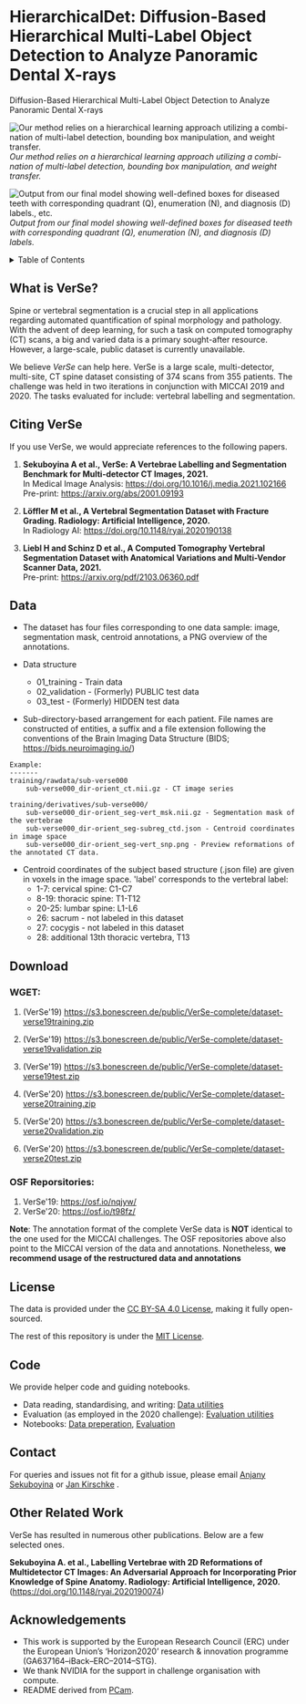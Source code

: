 # HierarchicalDet: Diffusion-Based Hierarchical Multi-Label Object Detection to Analyze Panoramic Dental X-rays
Diffusion-Based Hierarchical Multi-Label Object Detection to Analyze Panoramic Dental X-rays

![Our method relies on a hierarchical learning approach utilizing a combi- nation of multi-label detection, bounding box manipulation, and weight transfer.](figures/flowchart.png)
*Our method relies on a hierarchical learning approach utilizing a combi- nation of multi-label detection, bounding box manipulation, and weight transfer.*

![Output from our final model showing well-defined boxes for diseased teeth with corresponding quadrant (Q), enumeration (N), and diagnosis (D) labels., etc.](figures/output.png)
*Output from our final model showing well-defined boxes for diseased teeth with corresponding quadrant (Q), enumeration (N), and diagnosis (D) labels.*

<details><summary>Table of Contents</summary><p>

* [What is VerSe?](#what-is-verse)
* [Citing VerSe](#citing-verse)
* [Data](#data)
* [Download](#download)
* [License](#license)
* [Code](#code)
* [Contact](#contact)
* [Other Related Work](#other-related-work)
* [Acknowledgements](#acknowledgements)

</p></details><p></p>

## What is VerSe?
Spine or vertebral segmentation is a crucial step in all applications regarding automated quantification of spinal morphology and pathology. With the advent of deep learning, for such a task on computed tomography (CT) scans, a big and varied data is a primary sought-after resource. However, a large-scale, public dataset is currently unavailable.

We believe *VerSe* can help here. VerSe is a large scale, multi-detector, multi-site, CT spine dataset consisting of 374 scans from 355 patients. The challenge was held in two iterations in conjunction with MICCAI 2019 and 2020. The tasks evaluated for include: vertebral labelling and segmentation.  

## Citing VerSe

If you use VerSe, we would appreciate references to the following papers. 

1. **Sekuboyina A et al., VerSe: A Vertebrae Labelling and Segmentation Benchmark for Multi-detector CT Images, 2021.**<br />In Medical Image Analysis: https://doi.org/10.1016/j.media.2021.102166<br />Pre-print: https://arxiv.org/abs/2001.09193

2. **Löffler M et al., A Vertebral Segmentation Dataset with Fracture Grading. Radiology: Artificial Intelligence, 2020.**<br />In Radiology AI: https://doi.org/10.1148/ryai.2020190138

3. **Liebl H and Schinz D et al., A Computed Tomography Vertebral Segmentation Dataset with Anatomical Variations and Multi-Vendor Scanner Data, 2021.**<br />Pre-print: https://arxiv.org/pdf/2103.06360.pdf


## Data

* The dataset has four files corresponding to one data sample: image, segmentation mask, centroid annotations, a PNG overview of the annotations.

* Data structure 
    - 01_training - Train data
    - 02_validation - (Formerly) PUBLIC test data
    - 03_test - (Formerly) HIDDEN test data

* Sub-directory-based arrangement for each patient. File names are constructed of entities, a suffix and a file extension following the conventions of the Brain Imaging Data Structure (BIDS; https://bids.neuroimaging.io/)

```
Example:
-------
training/rawdata/sub-verse000
    sub-verse000_dir-orient_ct.nii.gz - CT image series

training/derivatives/sub-verse000/
    sub-verse000_dir-orient_seg-vert_msk.nii.gz - Segmentation mask of the vertebrae
    sub-verse000_dir-orient_seg-subreg_ctd.json - Centroid coordinates in image space
    sub-verse000_dir-orient_seg-vert_snp.png - Preview reformations of the annotated CT data.

```


* Centroid coordinates of the subject based structure (.json file) are given in voxels in the image space. 'label' corresponds to the vertebral label: 
    - 1-7: cervical spine: C1-C7 
    - 8-19: thoracic spine: T1-T12 
    - 20-25: lumbar spine: L1-L6 
    - 26: sacrum - not labeled in this dataset 
    - 27: cocygis - not labeled in this dataset 
    - 28: additional 13th thoracic vertebra, T13


## Download

### WGET:

1. (VerSe'19) https://s3.bonescreen.de/public/VerSe-complete/dataset-verse19training.zip
2. (VerSe'19) https://s3.bonescreen.de/public/VerSe-complete/dataset-verse19validation.zip
3. (VerSe'19) https://s3.bonescreen.de/public/VerSe-complete/dataset-verse19test.zip

4. (VerSe'20) https://s3.bonescreen.de/public/VerSe-complete/dataset-verse20training.zip
5. (VerSe'20) https://s3.bonescreen.de/public/VerSe-complete/dataset-verse20validation.zip
6. (VerSe'20) https://s3.bonescreen.de/public/VerSe-complete/dataset-verse20test.zip

### OSF Reporsitories:

1. VerSe'19: https://osf.io/nqjyw/
2. VerSe'20: https://osf.io/t98fz/

**Note**: The annotation format of the complete VerSe data is **NOT** identical to the one used for the MICCAI challenges. The OSF repositories above also point to the MICCAI version of the data and annotations. Nonetheless, **we recommend usage of the restructured data and annotations**

## License
The data is provided under the [CC BY-SA 4.0 License](https://creativecommons.org/licenses/by-sa/4.0/), making it fully open-sourced.

The rest of this repository is under the [MIT License](https://choosealicense.com/licenses/mit/).

## Code

We provide helper code and guiding notebooks.

* Data reading, standardising, and writing: [Data utilities](https://github.com/anjany/verse/blob/main/utils/data_utilities.py)
* Evaluation (as employed in the 2020 challenge): [Evaluation utilities](https://github.com/anjany/verse/blob/main/utils/eval_utilities.py)  
* Notebooks: [Data preperation](https://github.com/anjany/verse/blob/main/utils/prepare_data.ipynb), [Evaluation](https://github.com/anjany/verse/blob/main/utils/evaluate.ipynb)

## Contact
For queries and issues not fit for a github issue, please email [Anjany Sekuboyina](mailto:anjany.sekuboyina@tum.de) or [Jan Kirschke](mailto:jan.kirschke@tum.de) .


## Other Related Work

VerSe has resulted in numerous other publications. Below are a few selected ones.

**Sekuboyina A. et al., Labelling Vertebrae with 2D Reformations of Multidetector CT Images: An Adversarial Approach for Incorporating Prior Knowledge of Spine Anatomy. Radiology: Artificial Intelligence, 2020.** (https://doi.org/10.1148/ryai.2020190074)


## Acknowledgements
* This work is supported by the European Research Council (ERC) under the European Union’s ‘Horizon2020’  research  &  innovation  programme  (GA637164–iBack–ERC–2014–STG).
* We thank NVIDIA for the support in challenge organisation with compute. 
* README derived from [PCam](https://github.com/basveeling/pcam).
